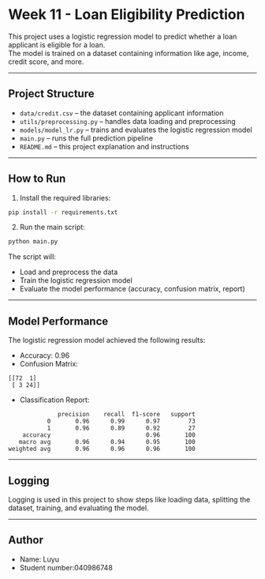 
# Week 11 - Loan Eligibility Prediction

This project uses a logistic regression model to predict whether a loan applicant is eligible for a loan.  
The model is trained on a dataset containing information like age, income, credit score, and more.

---

## Project Structure

- `data/credit.csv` – the dataset containing applicant information  
- `utils/preprocessing.py` – handles data loading and preprocessing  
- `models/model_lr.py` – trains and evaluates the logistic regression model  
- `main.py` – runs the full prediction pipeline  
- `README.md` – this project explanation and instructions

---

## How to Run

1. Install the required libraries:

```bash
pip install -r requirements.txt
```

2. Run the main script:

```bash
python main.py
```

The script will:
- Load and preprocess the data
- Train the logistic regression model
- Evaluate the model performance (accuracy, confusion matrix, report)

---

## Model Performance

The logistic regression model achieved the following results:

- Accuracy: 0.96
- Confusion Matrix:
```
[[72  1]
 [ 3 24]]
```

- Classification Report:
```
              precision    recall  f1-score   support
           0       0.96      0.99      0.97        73
           1       0.96      0.89      0.92        27
    accuracy                           0.96       100
   macro avg       0.96      0.94      0.95       100
weighted avg       0.96      0.96      0.96       100
```

---

## Logging

Logging is used in this project to show steps like loading data, splitting the dataset, training, and evaluating the model.

---

## Author

- Name: Luyu
- Student number:040986748 

